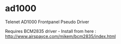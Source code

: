 ad1000
======

Telenet AD1000 Frontpanel Pseudo Driver

Requires BCM2835 driver - Install from here : http://www.airspayce.com/mikem/bcm2835/index.html
